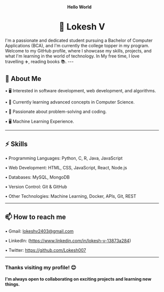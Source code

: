 <h4 align="center">Hello World <img src="https://github.com/TheDudeThatCode/TheDudeThatCode/blob/master/Assets/Earth.gif" width="14px"></h4>


<h1 align="center">👋 Lokesh V</h1>
I'm a passionate and dedicated student pursuing a Bachelor of Computer Applications (BCA), and I'm currently the college topper in my program.
Welcome to my GitHub profile, where I showcase my skills, projects, and what I'm learning in the world of technology.
In My free time, I love travelling ✈️, reading books 📚.
---

## 🔭 About Me

•	🖥️ Interested in software development, web development, and algorithms.

•	🌱 Currently learning advanced concepts in Computer Science.

•	🤖 Passionate about problem-solving and coding.

•	🖥️ Machine Learning Experience.

---

## ⚡ Skills

•	Programming Languages: Python, C, R, Java, JavaScript

•	Web Development: HTML, CSS, JavaScript, React, Node.js

•	Databases: MySQL, MongoDB

•	Version Control: Git & GitHub

•	Other Technologies: Machine Learning, Docker, APIs, Git, REST

---

## 📫 How to reach me

•	Gmail: lokeshv2403@gmail.com

•	LinkedIn: (https://www.linkedin.com/in/lokesh-v-13873a284)

•	Twitter: https://github.com/Lokesh007

---

### Thanks visiting my profile! 😊 
#### I'm always open to collaborating on exciting projects and learning new things.
